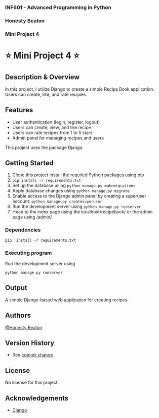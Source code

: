 ### INF601 - Advanced Programming in Python
### Honesty Beaton
### Mini Project 4


# ⭐ Mini Project 4 ⭐

## Description & Overview
In this project, I utilize Django to create a simple Recipe Book application. Users can create, like, and rate recipies.

## Features
 * User authentication (login, register, logout) 
 * Users can create, view, and like recipe
 * Users can rate recipes from 1 to 5 stars
 * Admin panel for managing recipes and users


This project uses the package Django.

## Getting Started
1) Clone this project
Install the required Python packages using pip
2) ```pip install -r requirements.txt ```
3) Set up the database using ```python manage.py makemigrations```
4) Apply database changes using ```python manage.py migrate``` 
5) Enable access to the Django admin panel by creating a superuser account: ```python manage.py createsuperuser```
6) Run the development server using ```python manage.py runserver```
7) Head to the index page using the localhost/recipebook/ or the admin page using /admin/

### Dependencies
```
pip  install -r requirements.txt

```

### Executing program
Run the development server using 
```
python manage.py runserver
```

## Output

A simple Django-based web application for creating recipes.

## Authors

[@Honesty Beaton](https://github.com/Honesty-Beaton)


## Version History

* See [commit change]()

## License

No license for this project.

## Acknowledgements
* [Django](https://docs.djangoproject.com/en/4.2/intro/tutorial01/)

